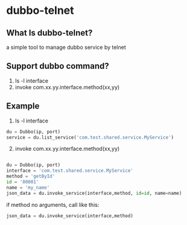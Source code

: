 # dubbo-telnet

## What Is dubbo-telnet?
a simple tool to manage dubbo service by telnet

## Support dubbo command?
1. ls -l interface
2. invoke com.xx.yy.interface.method(xx,yy)

## Example
1. ls -l interface
```python
du = Dubbo(ip, port)
service = du.list_service('com.test.shared.service.MyService')
```
2. invoke com.xx.yy.interface.method(xx,yy)
```python

du = Dubbo(ip, port)
interface = 'com.test.shared.service.MyService'
method = 'getById'
id = '00001'
name = 'my_name'
json_data = du.invoke_service(interface,method, id=id, name=name)
```
if method no arguments, call like this:
```python
json_data = du.invoke_service(interface,method)
```
